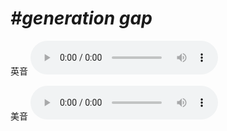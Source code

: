 # ***\#generation gap*** 
英音
<audio src="./media/generation gap1_AAC.aac" controls="controls"></audio>

美音
<audio src="./media/generation gap2_AAC.aac" controls="controls"></audio>



  


